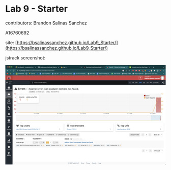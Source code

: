 # Lab 9 - Starter

contributors: Brandon Salinas Sanchez

A16760692

site: [https://bsalinassanchez.github.io/Lab9_Starter/](https://bsalinassanchez.github.io/Lab9_Starter/)

jstrack screenshot:

![jstrack.png](./jstrack.png)
